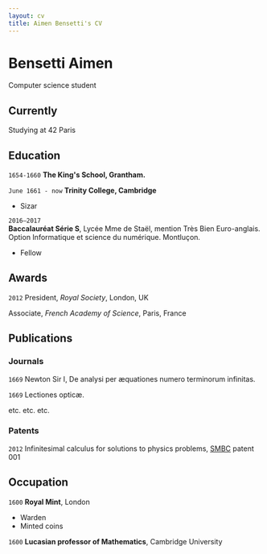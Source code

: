 ```yaml
---
layout: cv
title: Aimen Bensetti's CV
---
```

# Bensetti Aimen
Computer science student


## Currently

Studying at 42 Paris

## Education

`1654-1660`
__The King's School, Grantham.__

`June 1661 - now`
__Trinity College, Cambridge__

- Sizar

`2016–2017`  
__Baccalauréat Série S__, Lycée Mme de Staël, mention Très Bien Euro-anglais. Option Informatique et science du numérique. Montluçon.

- Fellow



## Awards

`2012`
President, *Royal Society*, London, UK

Associate, *French Academy of Science*, Paris, France



## Publications

<!-- A list is also available [online](http://scholar.google.co.uk/citations?user=LTOTl0YAAAAJ) -->

### Journals

`1669`
Newton Sir I, De analysi per æquationes numero terminorum infinitas. 

`1669`
Lectiones opticæ.

etc. etc. etc.

### Patents

`2012`
Infinitesimal calculus for solutions to physics problems, [SMBC](http://www.techdirt.com/articles/20121011/09312820678/if-patents-had-been-around-time-newton.shtml) patent 001


## Occupation

`1600`
__Royal Mint__, London

- Warden
- Minted coins

`1600`
__Lucasian professor of Mathematics__, Cambridge University



<!-- ### Footer

Last updated: May 2013 -->


